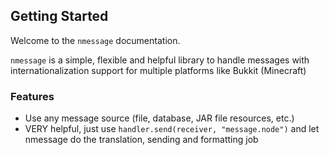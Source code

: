 ## Getting Started

Welcome to the `nmessage` documentation.

`nmessage` is a simple, flexible and helpful library to handle messages with
internationalization support for multiple platforms like Bukkit (Minecraft)


### Features

- Use any message source (file, database, JAR file resources, etc.)
- VERY helpful, just use `handler.send(receiver, "message.node")` and let
nmessage do the translation, sending and formatting job